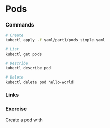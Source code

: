 # Pods

### Commands

```bash
# Create
kubectl apply -f yaml/part1/pods_simple.yaml

# List
kubectl get pods

# Describe
kubectl describe pod

# Delete
kubectl delete pod hello-world
```

### Links

### Exercise

Create a pod with
